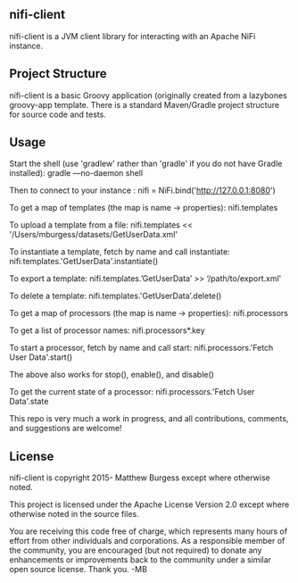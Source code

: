 nifi-client
------------------------------------
nifi-client is a JVM client library for interacting with an Apache NiFi instance. 


Project Structure
------------------------------------

nifi-client is a basic Groovy application (originally created from a lazybones groovy-app template. There is a 
standard Maven/Gradle project structure for source code and tests.


Usage
------------------------------------

Start the shell (use 'gradlew' rather than 'gradle' if you do not have Gradle installed):
gradle —no-daemon shell

Then to connect to your instance :
nifi = NiFi.bind('http://127.0.0.1:8080')

To get a map of templates (the map is name -> properties):
nifi.templates

To upload a template from a file:
nifi.templates << '/Users/mburgess/datasets/GetUserData.xml’

To instantiate a template, fetch by name and call instantiate:
nifi.templates.'GetUserData'.instantiate()

To export a template:
nifi.templates.’GetUserData’ >> ‘/path/to/export.xml'

To delete a template:
nifi.templates.'GetUserData’.delete()

To get a map of processors (the map is name -> properties):
nifi.processors

To get a list of processor names:
nifi.processors*.key

To start a processor, fetch by name and call start:
nifi.processors.'Fetch User Data'.start()

The above also works for stop(), enable(), and disable()

To get the current state of a processor:
nifi.processors.'Fetch User Data'.state

This repo is very much a work in progress, and all contributions, comments, and suggestions are welcome!


License
------------------------------------

 nifi-client is copyright 2015- Matthew Burgess except where otherwise noted.

 This project is licensed under the Apache License Version 2.0 except where
 otherwise noted in the source files.

 You are receiving this code free of charge, which represents many hours of
 effort from other individuals and corporations.  As a responsible member
 of the community, you are encouraged (but not required) to donate any
 enhancements or improvements back to the community under a similar open
 source license.  Thank you. -MB